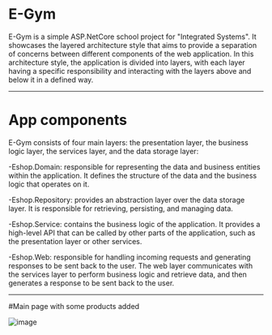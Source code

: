 # E-Gym

E-Gym is a simple ASP.NetCore school project for "Integrated Systems". It showcases the layered architecture style that aims to provide a separation of concerns between different components of the web application. In this architecture style, the application is divided into layers, with each layer having a specific responsibility and interacting with the layers above and below it in a defined way.

---
# App components
E-Gym consists of four main layers: the presentation layer, the business logic layer, the services layer, and the data storage layer:

-Eshop.Domain: responsible for representing the data and business entities within the application. It defines the structure of the data and the business logic that operates on it. 

-Eshop.Repository: provides an abstraction layer over the data storage layer. It is responsible for retrieving, persisting, and managing data.

-Eshop.Service: contains the business logic of the application. It provides a high-level API that can be called by other parts of the application, such as the presentation layer or other services.

-Eshop.Web: responsible for handling incoming requests and generating responses to be sent back to the user. The web layer communicates with the services layer to perform business logic and retrieve data, and then generates a response to be sent back to the user.

---
#Main page with some products added

![image](https://user-images.githubusercontent.com/83420035/228055201-9409ca27-62c6-43fc-8e5b-b839984c43c1.png)
